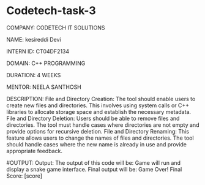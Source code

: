 # Codetech-task-3

COMPANY: CODETECH IT SOLUTIONS

NAME: kesireddi Devi

INTERN ID: CT04DF2134

DOMAIN: C++ PROGRAMMING

DURATION: 4 WEEKS

MENTOR: NEELA SANTHOSH

DESCRIPTION: File and Directory Creation: The tool should enable users to create new files and directories. This involves using system calls or C++ libraries to allocate storage space and establish the necessary metadata. File and Directory Deletion: Users should be able to remove files and directories. The tool must handle cases where directories are not empty and provide options for recursive deletion. File and Directory Renaming: This feature allows users to change the names of files and directories. The tool should handle cases where the new name is already in use and provide appropriate feedback.

#OUTPUT: Output: The output of this code will be: Game will run and display a snake game interface.
Final output will be: Game Over! Final Score: [score]
